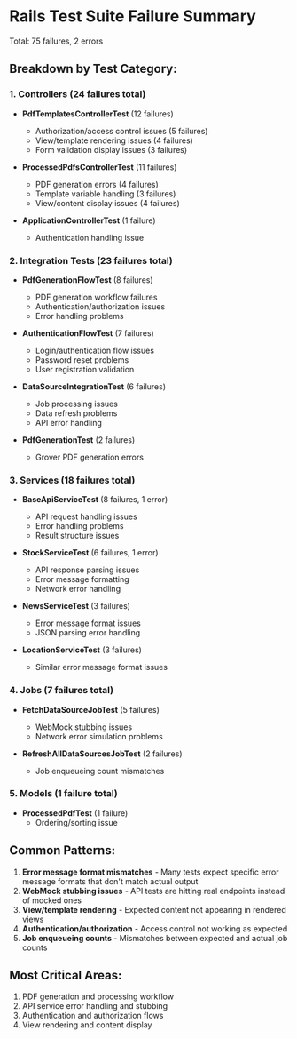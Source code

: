 # Rails Test Suite Failure Summary

Total: 75 failures, 2 errors

## Breakdown by Test Category:

### 1. **Controllers** (24 failures total)
- **PdfTemplatesControllerTest** (12 failures)
  - Authorization/access control issues (5 failures)
  - View/template rendering issues (4 failures)  
  - Form validation display issues (3 failures)

- **ProcessedPdfsControllerTest** (11 failures)
  - PDF generation errors (4 failures)
  - Template variable handling (3 failures)
  - View/content display issues (4 failures)

- **ApplicationControllerTest** (1 failure)
  - Authentication handling issue

### 2. **Integration Tests** (23 failures total)
- **PdfGenerationFlowTest** (8 failures)
  - PDF generation workflow failures
  - Authentication/authorization issues
  - Error handling problems

- **AuthenticationFlowTest** (7 failures)
  - Login/authentication flow issues
  - Password reset problems
  - User registration validation

- **DataSourceIntegrationTest** (6 failures)
  - Job processing issues
  - Data refresh problems
  - API error handling

- **PdfGenerationTest** (2 failures)
  - Grover PDF generation errors

### 3. **Services** (18 failures total)
- **BaseApiServiceTest** (8 failures, 1 error)
  - API request handling issues
  - Error handling problems
  - Result structure issues

- **StockServiceTest** (6 failures, 1 error)
  - API response parsing issues
  - Error message formatting
  - Network error handling

- **NewsServiceTest** (3 failures)
  - Error message format issues
  - JSON parsing error handling

- **LocationServiceTest** (3 failures)
  - Similar error message format issues

### 4. **Jobs** (7 failures total)
- **FetchDataSourceJobTest** (5 failures)
  - WebMock stubbing issues
  - Network error simulation problems

- **RefreshAllDataSourcesJobTest** (2 failures)
  - Job enqueueing count mismatches

### 5. **Models** (1 failure total)
- **ProcessedPdfTest** (1 failure)
  - Ordering/sorting issue

## Common Patterns:
1. **Error message format mismatches** - Many tests expect specific error message formats that don't match actual output
2. **WebMock stubbing issues** - API tests are hitting real endpoints instead of mocked ones
3. **View/template rendering** - Expected content not appearing in rendered views
4. **Authentication/authorization** - Access control not working as expected
5. **Job enqueueing counts** - Mismatches between expected and actual job counts

## Most Critical Areas:
1. PDF generation and processing workflow
2. API service error handling and stubbing
3. Authentication and authorization flows
4. View rendering and content display